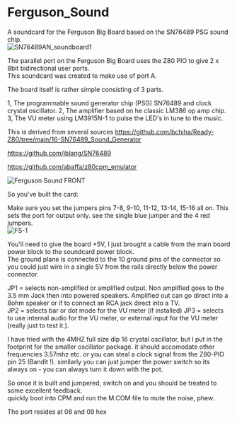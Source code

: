 # Ferguson_Sound
A soundcard for the Ferguson Big Board based on the SN76489 PSG sound chip.   
![SN76489AN_soundboard1](https://github.com/user-attachments/assets/5053c796-8be4-4c9b-b8f4-1175f97176e0)

The parallel port on the Ferguson Big Board uses the Z80 PIO to give 2 x 8bit bidirectional user ports.  
This soundcard was created to make use of port A. 

The board itself is rather simple consisting of 3 parts. 

1, The programmable sound generator chip (PSG) SN76489 and clock crystal oscillator. 
2, The amplifier based on he classic LM386 op amp chip. 
3, The VU meter using LM3915N-1 to pulse the LED's in tune to the music.  

This is derived from several sources 
https://github.com/bchiha/Ready-Z80/tree/main/16-SN76489_Sound_Generator 

https://github.com/jblang/SN76489

https://github.com/abaffa/z80cpm_emulator

![Ferguson Sound FRONT](https://github.com/user-attachments/assets/09cd5240-40b9-423a-947e-0404da7a5da0)



So you've built the card: 

Make sure you set the jumpers pins 7-8, 9-10, 11-12, 13-14, 15-16 all on.  This sets the port for output only.
see the single blue jumper and the 4 red jumpers.  
![FS-1](https://github.com/user-attachments/assets/c3136a83-06ee-40ab-99eb-81af4cd1815d)

You'll need to give the board +5V, I just brought a cable from the main board power block to the soundcard power block.  
The ground plane is connected to the 10 ground pins of the connector so you could just wire in a single 5V from the rails directly below the power connector.

JP1 = selects non-amplified or amplified output.  Non amplified goes to the 3.5 mm Jack then into powered speakers.   Amplified out can go direct into a 8ohm speaker or if to connect an RCA jack direct into a TV.   
JP2 = selects bar or dot mode for the VU meter (if installed) 
JP3 = selects to use internal audio for the VU meter, or external input for the VU meter (really just to test it.).    

I have tried with the 4MHZ full size dip 16 crystal oscillator, but I put in the footprint for the smaller oscillator package.  it should accomodate other frequencies 3.57mhz etc.  or you can steal a clock signal from the Z80-PIO pin 25 (Bandit !). 
similarly you can just jumper the power switch so its always on - you can always turn it down with the pot.       

So once it is built and jumpered, switch on and you should be treated to some excellent feedback.  
quickly boot into CPM and run the M.COM file to mute the noise, phew. 

The port resides at 08 and 09 hex 


